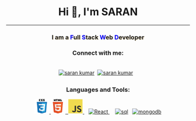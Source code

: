 <!DOCTYPE html>
<html lang="en">
<head>
    <meta charset="UTF-8">
    <meta name="viewport" content="width=device-width, initial-scale=1.0">
    <title>Document</title>
    <link rel="stylesheet" href="https://cdnjs.cloudflare.com/ajax/libs/font-awesome/6.5.1/css/all.min.css" integrity="sha512-DTOQO9RWCH3ppGqcWaEA1BIZOC6xxalwEsw9c2QQeAIftl+Vegovlnee1c9QX4TctnWMn13TZye+giMm8e2LwA==" crossorigin="anonymous" referrerpolicy="no-referrer" />
</head>
<body>
    <h1 style='text-align:center'>Hi 👋, I'm SARAN</h1>
    <hr>
    <h3 style='text-align:center; text-shadow: 1px 1px 1px wheat;'> I am a <span style="color:blue;">F</span style="color:blue;" >ull <span style="color:blue;">S</span style="color:blue;">tack <span style="color:blue;">W</span>eb <span style="color:blue;">D</span>eveloper</h3>
<h3 style='text-align:center'>Connect with me:</h3>
<p style='text-align:center'>
<a href="https://www.linkedin.com/in/saran-kumar-17563a250/" target="blank"><img style='text-align:center'; src="https://raw.githubusercontent.com/rahuldkjain/github-profile-readme-generator/master/src/images/icons/Social/linked-in-alt.svg" alt="saran kumar" height="30" width="40" /></a>&nbsp;
<a href="https://www.facebook.com/profile.php?id=100009111732920" target="blank"><img style='text-align:center'; src="https://raw.githubusercontent.com/rahuldkjain/github-profile-readme-generator/master/src/images/icons/Social/facebook.svg" alt="saran kumar" height="30" width="40" /></a>&nbsp;&nbsp;&nbsp;
<a href="https://www.instagram.com/_charan_tsk_/"><i class="fa-brands fa-instagram" style="font-size: 35px; color:darkmagenta;"></i></a>

</p>

<h3 style='text-align:center'>Languages and Tools:</h3>
<p style='text-align:center'> <a href="https://www.w3schools.com/css/" target="_blank" rel="noreferrer"> <img src="https://raw.githubusercontent.com/devicons/devicon/master/icons/css3/css3-original-wordmark.svg" alt="css3" width="40" height="40"/> </a> <a href="https://www.w3.org/html/" target="_blank" rel="noreferrer"> <img src="https://raw.githubusercontent.com/devicons/devicon/master/icons/html5/html5-original-wordmark.svg" alt="html5" width="40" height="40"/>&nbsp; </a> <a href="https://developer.mozilla.org/en-US/docs/Web/JavaScript" target="_blank" rel="noreferrer"> <img src="https://raw.githubusercontent.com/devicons/devicon/master/icons/javascript/javascript-original.svg" alt="javascript" width="40" height="40"/> </a>&nbsp;&nbsp; 
<a href="https://react.dev/learn" target="_blank" rel="noreferrer"> <img src="https://cdn.worldvectorlogo.com/logos/react-1.svg" alt="React" width="40" height="40"/> </a>&nbsp;&nbsp;&nbsp;
<a href="https://www.w3schools.com/sql/"><img src="https://encrypted-tbn0.gstatic.com/images?q=tbn:ANd9GcTrq1sdnsoGOd8El8eQ09LA3hJWtiCrPP-S4_l6hCqlhb_tjOoRxKqoF_AG10Zy-TwTfWc&usqp=CAU" alt="sql" alt="sql" width="40" height="40"></a>&nbsp;&nbsp;
<a href="https://www.mongodb.com/cloud/atlas/lp/try4?utm_content=rlsavisitor&utm_source=google&utm_campaign=search_gs_pl_evergreen_atlas_core_retarget-brand_gic-null_apac-all_ps-all_desktop_eng_lead&utm_term=mongodb&utm_medium=cpc_paid_search&utm_ad=e&utm_ad_campaign_id=14412646476&adgroup=131761130812&cq_cmp=14412646476&gad_source=1&gclid=Cj0KCQiAtaOtBhCwARIsAN_x-3IWY7kWla_KBYQtxLmu6NOHQE4JhRNqH0fz7OM5aN8gYQuyY0EovfUaAgppEALw_wcB"><img src="https://cdn.worldvectorlogo.com/logos/mongodb-icon-2.svg" alt="mongodb" alt="React" width="40" height="40"></a>
</p>
    <script src="./script.js"></script>
</body>

</html>
